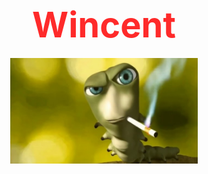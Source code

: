 <div align="center">
  <h1>
    <a href="#" style="text-decoration: none;">
      <span style="display: inline-block; font-size: 2em; color: red; animation: blink 1s infinite;">Wincent</span>
    </a>
  </h1>
  
  <img src="image.jpg" alt="Profile Photo" width="300px">
</div>

<style>
  @keyframes blink {
    0%, 100% { opacity: 1; }
    50% { opacity: 0; }
  }
</style>
